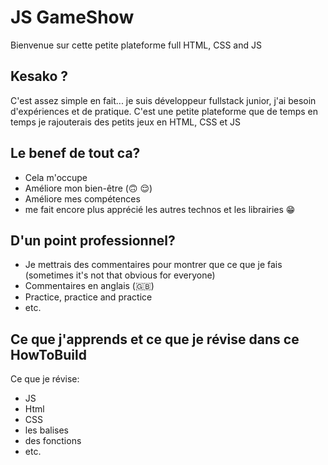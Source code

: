 # JS GameShow
Bienvenue sur cette petite plateforme full HTML, CSS and JS

## Kesako ?
C'est assez simple en fait... je suis développeur fullstack junior, j'ai besoin d'expériences et de pratique.
C'est une petite plateforme que de temps en temps je rajouterais des petits jeux en HTML, CSS et JS

## Le benef de tout ca?
- Cela m'occupe
- Améliore mon bien-être (🙃 😌)
- Améliore mes compétences
- me fait encore plus apprécié les autres technos et les librairies 😁

## D'un point professionnel?
- Je mettrais des commentaires pour montrer que ce que je fais (sometimes it's not that obvious for everyone)
- Commentaires en anglais (🇬🇧)
- Practice, practice and practice
- etc.

## Ce que j'apprends et ce que je révise dans ce HowToBuild

Ce que je révise:
- JS
- Html
- CSS
- les balises
- des fonctions
- etc.

